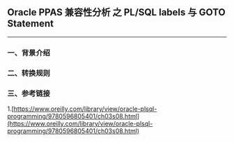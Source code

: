 ## Oracle PPAS 兼容性分析 之 PL/SQL labels 与 GOTO Statement
---

### 一、背景介绍
  

### 二、转换规则

### 三、参考链接
1.[https://www.oreilly.com/library/view/oracle-plsql-programming/9780596805401/ch03s08.html](https://www.oreilly.com/library/view/oracle-plsql-programming/9780596805401/ch03s08.html)


